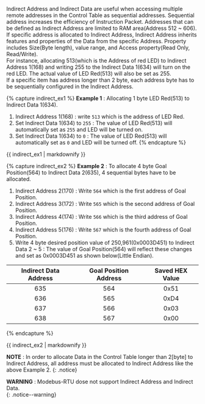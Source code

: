 Indirect Address and Indirect Data are useful when accessing multiple remote addresses in the Control Table as sequential addresses. Sequential address increases the efficiency of Instruction Packet. Addresses that can be defined as Indirect Address are limited to RAM area(Address 512 ~ 606).
If specific address is allocated to Indirect Address, Indirect Address inherits features and properties of the Data from the specific Address. Property includes Size(Byte length), value range, and Access property(Read Only, Read/Write).  
For instance, allocating 513(which is the Address of red LED) to Indirect Address 1(168) and writing 255 to the Indirect Data 1(634) will turn on the red LED. The actual value of LED Red(513) will also be set as 255.  
If a specific item has address longer than 2 byte, each address byte has to be sequentially configured in the Indirect Address.

{% capture indirect_ex1 %}
**Example 1** : Allocating 1 byte LED Red(513) to Indirect Data 1(634).
1. Indirect Address 1(168) : write `513` which is the address of LED Red.
2. Set Indirect Data 1(634) to `255` : The value of LED Red(513) will automatically set as `255` and LED will be turned on.
3. Set Indirect Data 1(634) to `0` : The value of LED Red(513) will automatically set as `0` and LED will be turned off.
{% endcapture %}

<div class="notice--success">{{ indirect_ex1 | markdownify }}</div>

{% capture indirect_ex2 %}
**Example 2** : To allocate 4 byte Goal Position(564) to Indirect Data 2(635), 4 sequential bytes have to be allocated.
1. Indirect Address 2(170) : Write `564` which is the first address of Goal Position.
2. Indirect Address 3(172) : Write `565` which is the second address of Goal Position.
3. Indirect Address 4(174) : Write `566` which is the third address of Goal Position.
4. Indirect Address 5(176) : Write `567` which is the fourth address of Goal Position.
5. Write 4 byte desired position value of 250,961(0x0003D451) to Indirect Data 2 ~ 5 : The value of Goal Position(564) will reflect these changes and set as 0x0003D451 as shown below(Little Endian).

| Indirect Data Address | Goal Position Address | Saved HEX Value |
|:---------------------:|:---------------------:|:---------------:|
|          635          |          564          |      0x51       |
|          636          |          565          |      0xD4       |
|          637          |          566          |      0x03       |
|          638          |          567          |      0x00       |
{% endcapture %}

<div class="notice--success">{{ indirect_ex2 | markdownify }}</div>

**NOTE** : In order to allocate Data in the Control Table longer than 2[byte] to Indirect Address, all address must be allocated to Indirect Address like the above Example 2.
{: .notice}

**WARNING** : Modebus-RTU dose not support Indirect Address and Indirect Data.    
{: .notice--warning}
